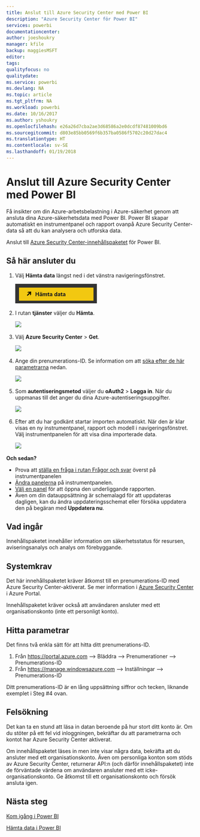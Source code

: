 ```yaml
---
title: Anslut till Azure Security Center med Power BI
description: "Azure Security Center för Power BI"
services: powerbi
documentationcenter: 
author: joeshoukry
manager: kfile
backup: maggiesMSFT
editor: 
tags: 
qualityfocus: no
qualitydate: 
ms.service: powerbi
ms.devlang: NA
ms.topic: article
ms.tgt_pltfrm: NA
ms.workload: powerbi
ms.date: 10/16/2017
ms.author: yshoukry
ms.openlocfilehash: e26a26d7cba2ae3d68586a2e0dcdf87481009bd6
ms.sourcegitcommit: d803e85bb0569f6b357ba0586f5702c20d27dac4
ms.translationtype: HT
ms.contentlocale: sv-SE
ms.lasthandoff: 01/19/2018
---
```

# <a name="connect-to-azure-security-center-with-power-bi"></a>Anslut till Azure Security Center med Power BI
Få insikter om din Azure-arbetsbelastning i Azure-säkerhet genom att ansluta dina Azure-säkerhetsdata med Power BI. Power BI skapar automatiskt en instrumentpanel och rapport ovanpå Azure Security Center-data så att du kan analysera och utforska data.

Anslut till [Azure Security Center-innehållspaketet](https://app.powerbi.com/getdata/services/azure-security-center) för Power BI.

## <a name="how-to-connect"></a>Så här ansluter du
1. Välj **Hämta data** längst ned i det vänstra navigeringsfönstret.
   
   ![](media/service-connect-to-azure-security-center/getdata.png)
2. I rutan **tjänster** väljer du **Hämta**.
   
   ![](media/service-connect-to-azure-security-center/services.png)
3. Välj **Azure Security Center** \>  **Get**.
   
   ![](media/service-connect-to-azure-security-center/asc.png)
4. Ange din prenumerations-ID. Se information om att [söka efter de här parametrarna](#FindingParams) nedan.
   
   ![](media/service-connect-to-azure-security-center/params.png)
5. Som **autentiseringsmetod** väljer du **oAuth2** \> **Logga in**. När du uppmanas till det anger du dina Azure-autentiseringsuppgifter.
   
    ![](media/service-connect-to-azure-security-center/creds.png)
6. Efter att du har godkänt startar importen automatiskt. När den är klar visas en ny instrumentpanel, rapport och modell i navigeringsfönstret. Välj instrumentpanelen för att visa dina importerade data.
   
     ![](media/service-connect-to-azure-security-center/dashboard.png)

**Och sedan?**

* Prova att [ställa en fråga i rutan Frågor och svar](power-bi-q-and-a.md) överst på instrumentpanelen
* [Ändra panelerna](service-dashboard-edit-tile.md) på instrumentpanelen.
* [Välj en panel](service-dashboard-tiles.md) för att öppna den underliggande rapporten.
* Även om din datauppsättning är schemalagd för att uppdateras dagligen, kan du ändra uppdateringsschemat eller försöka uppdatera den på begäran med **Uppdatera nu**.

## <a name="whats-included"></a>Vad ingår
Innehållspaketet innehåller information om säkerhetsstatus för resursen, aviseringsanalys och analys om förebyggande.

## <a name="system-requirements"></a>Systemkrav
Det här innehållspaketet kräver åtkomst till en prenumerations-ID med Azure Security Center-aktiverat. Se mer information i [Azure Security Center](https://portal.azure.com/#blade/Microsoft_Azure_Security/SecurityDashboardStartBladeV2) i Azure Portal.

Innehållspaketet kräver också att användaren ansluter med ett organisationskonto (inte ett personligt konto).

<a name="FindingParams"></a>

## <a name="finding-parameters"></a>Hitta parametrar
Det finns två enkla sätt för att hitta ditt prenumerations-ID.

1. Från https://portal.azure.com –&gt; Bläddra –&gt; Prenumerationer –&gt; Prenumerations-ID
2. Från https://manage.windowsazure.com –&gt; Inställningar –&gt; Prenumerations-ID

Ditt prenumerations-ID är en lång uppsättning siffror och tecken, liknande exemplet i Steg \#4 ovan. 

## <a name="troubleshooting"></a>Felsökning
Det kan ta en stund att läsa in datan beroende på hur stort ditt konto är. Om du stöter på ett fel vid inloggningen, bekräftar du att parametrarna och kontot har Azure Security Center aktiverat.

Om innehållspaketet läses in men inte visar några data, bekräfta att du ansluter med ett organisationskonto. Även om personliga konton som stöds av Azure Security Center, returnerar API:n (och därför innehållspaketet) inte de förväntade värdena om användaren ansluter med ett icke-organisationskonto. Ge åtkomst till ett organisationskonto och försök ansluta igen.

## <a name="next-steps"></a>Nästa steg
[Kom igång i Power BI](service-get-started.md)

[Hämta data i Power BI](service-get-data.md)

